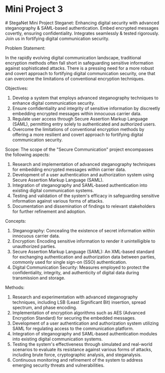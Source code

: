 <h1><b>Mini Project 3 </b></h1>
# StegaNet 
Mini Project Steganet: Enhancing digital security with advanced steganography &amp; SAML-based authentication. Embed encrypted messages covertly, ensuring confidentiality. Integrates seamlessly &amp; tested rigorously. Join us in fortifying digital communication security.

Problem Statement:

In the rapidly evolving digital communication landscape, traditional encryption methods often fall short in safeguarding sensitive information against sophisticated attacks. There is a pressing need for a more robust and covert approach to fortifying digital communication security, one that can overcome the limitations of conventional encryption techniques.

Objectives:
1. Develop a system that employs advanced steganography techniques to enhance digital communication security.
2. Ensure confidentiality and integrity of sensitive information by discreetly embedding encrypted messages within innocuous carrier data.
3. Regulate user access through Secure Assertion Markup Language (SAML), permitting entry solely to authenticated and authorized users.
4. Overcome the limitations of conventional encryption methods by offering a more resilient and covert approach to fortifying digital communication security.

Scope:
The scope of the "Secure Communication" project encompasses the following aspects:
1. Research and implementation of advanced steganography techniques for embedding encrypted messages within carrier data.
2. Development of a user authentication and authorization system using Secure Assertion Markup Language (SAML).
3. Integration of steganography and SAML-based authentication into existing digital communication systems.
4. Testing and validation of the system's efficacy in safeguarding sensitive information against various forms of attacks.
5. Documentation and dissemination of findings to relevant stakeholders for further refinement and adoption.

Concepts:
1. Steganography: Concealing the existence of secret information within innocuous carrier data.
2. Encryption: Encoding sensitive information to render it unintelligible to unauthorized parties.
3. Secure Assertion Markup Language (SAML): An XML-based standard for exchanging authentication and authorization data between parties, commonly used for single sign-on (SSO) authentication.
4. Digital Communication Security: Measures employed to protect the confidentiality, integrity, and authenticity of digital data during transmission and storage.

Methods:
1. Research and experimentation with advanced steganography techniques, including LSB (Least Significant Bit) insertion, spread spectrum, and phase encoding.
2. Implementation of encryption algorithms such as AES (Advanced Encryption Standard) for securing the embedded messages.
3. Development of a user authentication and authorization system utilizing SAML for regulating access to the communication platform.
4. Integration of steganography and SAML-based authentication modules into existing digital communication systems.
5. Testing the system's effectiveness through simulated and real-world scenarios to evaluate its resistance against various forms of attacks, including brute force, cryptographic analysis, and steganalysis.
6. Continuous monitoring and refinement of the system to address emerging security threats and vulnerabilities.
